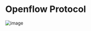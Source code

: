 # Openflow Protocol
![image](https://user-images.githubusercontent.com/24405247/58935868-fb6ded00-878b-11e9-9107-f5caa4d493d7.png)
